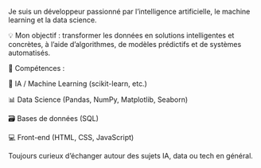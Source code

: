 Je suis un développeur passionné par l’intelligence artificielle, le machine learning et la data science.

💡 Mon objectif : transformer les données en solutions intelligentes et concrètes, à l’aide d’algorithmes, de modèles prédictifs et de systèmes automatisés.

🔧 Compétences :

🧠 IA / Machine Learning (scikit-learn, etc.)

📊 Data Science (Pandas, NumPy, Matplotlib, Seaborn)

🗃️ Bases de données (SQL)

💻 Front-end (HTML, CSS, JavaScript)

Toujours curieux d’échanger autour des sujets IA, data ou tech en général.
